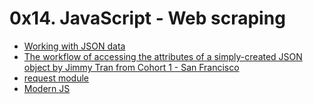 # 0x14. JavaScript - Web scraping
* <a href="https://developer.mozilla.org/en-US/docs/Learn/JavaScript/Objects/JSON">Working with JSON data<a/>
* <a href="https://medium.com/@vietkieutie/the-workflow-of-accessing-the-attributes-of-a-simply-created-json-object-82a5b33e2319">The workflow of accessing the attributes of a simply-created JSON object by Jimmy Tran from Cohort 1 - San Francisco<a/>
* <a href="https://github.com/request/request">request module<a/>
* <a href="https://github.com/mbeaudru/modern-js-cheatsheet">Modern JS<a/>

